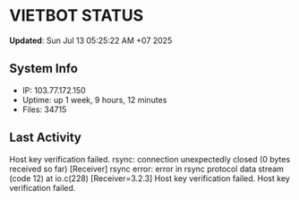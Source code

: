 # VIETBOT STATUS
**Updated**: Sun Jul 13 05:25:22 AM +07 2025

## System Info
- IP: 103.77.172.150
- Uptime: up 1 week, 9 hours, 12 minutes
- Files: 34715

## Last Activity
Host key verification failed.
rsync: connection unexpectedly closed (0 bytes received so far) [Receiver]
rsync error: error in rsync protocol data stream (code 12) at io.c(228) [Receiver=3.2.3]
Host key verification failed.
Host key verification failed.
